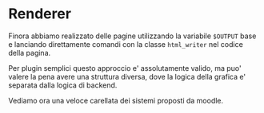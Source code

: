 Renderer
========

Finora abbiamo realizzato delle pagine utilizzando la variabile `$OUTPUT` base e lanciando direttamente comandi con la classe `html_writer` nel codice della pagina.

Per plugin semplici questo approccio e' assolutamente valido, ma puo' valere la pena avere una struttura diversa, dove la logica della grafica e' separata dalla logica di backend.

Vediamo ora una veloce carellata dei sistemi proposti da moodle.